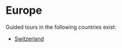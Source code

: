 # Europe

Guided tours in the following countries exist:

- [Switzerland](https://github.com/till213/Tell-Tours/tree/main/Europe/Switzerland)
